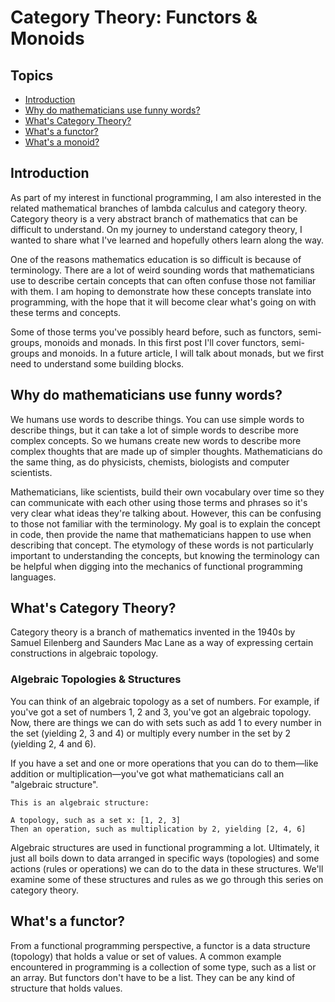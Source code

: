 # Category Theory: Functors & Monoids

## Topics

- [Introduction](#introduction)
- [Why do mathematicians use funny words?](#mathematicians-funny-words)
- [What's Category Theory?](#category-theory)
- [What's a functor?](#functor)
- [What's a monoid?](#monoid)

<a name="introduction"></a>

## Introduction

As part of my interest in functional programming, I am also interested in the related mathematical branches of lambda calculus and category theory. Category theory is a very abstract branch of mathematics that can be difficult to understand. On my journey to understand category theory, I wanted to share what I've learned and hopefully others learn along the way.

One of the reasons mathematics education is so difficult is because of terminology. There are a lot of weird sounding words that mathematicians use to describe certain concepts that can often confuse those not familiar with them. I am hoping to demonstrate how these concepts translate into programming, with the hope that it will become clear what's going on with these terms and concepts.

Some of those terms you've possibly heard before, such as functors, semi-groups, monoids and monads. In this first post I'll cover functors, semi-groups and monoids. In a future article, I will talk about monads, but we first need to understand some building blocks.

<a name="mathematicians-funny-words"></a>

## Why do mathematicians use funny words?

We humans use words to describe things. You can use simple words to describe things, but it can take a lot of simple words to describe more complex concepts. So we humans create new words to describe more complex thoughts that are made up of simpler thoughts. Mathematicians do the same thing, as do physicists, chemists, biologists and computer scientists.

Mathematicians, like scientists, build their own vocabulary over time so they can communicate with each other using those terms and phrases so it's very clear what ideas they're talking about. However, this can be confusing to those not familiar with the terminology. My goal is to explain the concept in code, then provide the name that mathematicians happen to use when describing that concept. The etymology of these words is not particularly important to understanding the concepts, but knowing the terminology can be helpful when digging into the mechanics of functional programming languages.

<a name="category-theory"></a>

## What's Category Theory?

Category theory is a branch of mathematics invented in the 1940s by Samuel Eilenberg and Saunders Mac Lane as a way of expressing certain constructions in algebraic topology.

### Algebraic Topologies & Structures

You can think of an algebraic topology as a set of numbers. For example, if you've got a set of numbers 1, 2 and 3, you've got an algebraic topology. Now, there are things we can do with sets such as add 1 to every number in the set (yielding 2, 3 and 4) or multiply every number in the set by 2 (yielding 2, 4 and 6).

If you have a set and one or more operations that you can do to them&mdash;like addition or multiplication&mdash;you've got what mathematicians call an "algebraic structure".

    This is an algebraic structure:
    
    A topology, such as a set x: [1, 2, 3]
    Then an operation, such as multiplication by 2, yielding [2, 4, 6]

Algebraic structures are used in functional programming a lot. Ultimately, it just all boils down to data arranged in specific ways (topologies) and some actions (rules or operations) we can do to the data in these structures. We'll examine some of these structures and rules as we go through this series on category theory.

<a name="functor"></a>

## What's a functor?

From a functional programming perspective, a functor is a data structure (topology) that holds a value or set of values. A common example encountered in programming is a collection of some type, such as a list or an array. But functors don't have to be a list. They can be any kind of structure that holds values.
